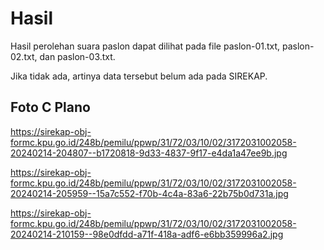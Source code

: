 # Hasil

Hasil perolehan suara paslon dapat dilihat pada file paslon-01.txt, paslon-02.txt, dan paslon-03.txt.

Jika tidak ada, artinya data tersebut belum ada pada SIREKAP.

## Foto C Plano

https://sirekap-obj-formc.kpu.go.id/248b/pemilu/ppwp/31/72/03/10/02/3172031002058-20240214-204807--b1720818-9d33-4837-9f17-e4da1a47ee9b.jpg

https://sirekap-obj-formc.kpu.go.id/248b/pemilu/ppwp/31/72/03/10/02/3172031002058-20240214-205959--15a7c552-f70b-4c4a-83a6-22b75b0d731a.jpg

https://sirekap-obj-formc.kpu.go.id/248b/pemilu/ppwp/31/72/03/10/02/3172031002058-20240214-210159--98e0dfdd-a71f-418a-adf6-e6bb359996a2.jpg
